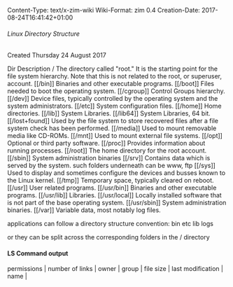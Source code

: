 Content-Type: text/x-zim-wiki
Wiki-Format: zim 0.4
Creation-Date: 2017-08-24T16:41:42+01:00

###### Linux Directory Structure ######
Created Thursday 24 August 2017

Dir			Description
/				The directory called "root." It is the starting point for the file system hierarchy. Note that this is not related to the root, or superuser, account.
[[/bin]]			Binaries and other executable programs.
[[/boot]]			Files needed to boot the operating system.
[[/cgroup]]		Control Groups hierarchy.
[[/dev]]			Device files, typically controlled by the operating system and the system administrators.
[[/etc]]			System configuration files.
[[/home]]			Home directories.
[[/lib]]			System Libraries.
[[/lib64]]			System Libraries, 64 bit.
[[/lost+found]]	Used by the file system to store recovered files after a file system check has been performed.
[[/media]]		Used to mount removable media like CD-ROMs.
[[/mnt]]			Used to mount external file systems.
[[/opt]]			Optional or third party software.
[[/proc]]			Provides information about running processes.
[[/root]]			The home directory for the root account.
[[/sbin]]			System administration binaries
[[/srv]]			Contains data which is served by the system. such folders underneath can be www, ftp 
[[/sys]]			Used to display and sometimes configure the devices and busses known to the Linux kernel.
[[/tmp]]			Temporary space, typically cleared on reboot.
[[/usr]]			User related programs.
[[/usr/bin]]		Binaries and other executable programs.
[[/usr/lib]]		Libraries.
[[/usr/local]]		Locally installed software that is not part of the base operating system.
[[/usr/sbin]]		System administration binaries.
[[/var]]			Variable data, most notably log files.


applications can follow a directory structure convention:
bin
etc
lib
logs

or they can be split across the corresponding folders in the / directory

#### LS Command output ####

permissions | number of links | owner | group | file size | last modification | name |
